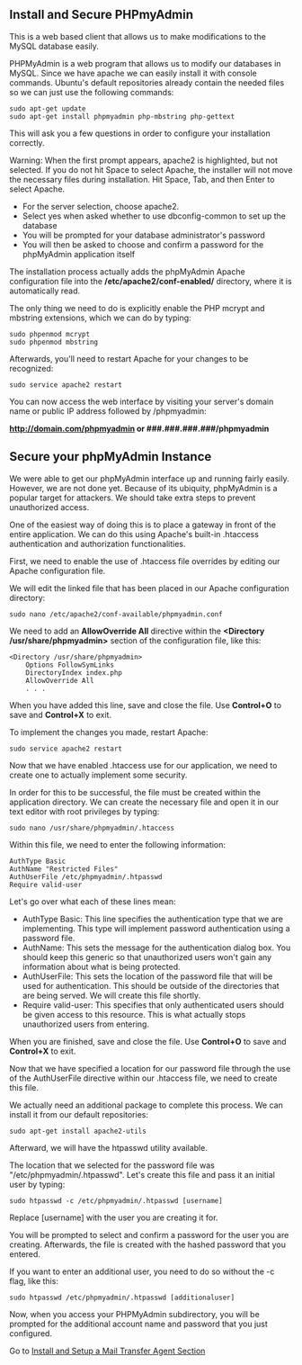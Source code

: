## Install and Secure PHPmyAdmin
This is a web based client that allows us to make modifications to the MySQL database easily.

PHPMyAdmin is a web program that allows us to modify our databases in MySQL. Since we have apache we can easily install it with console commands. Ubuntu's default repositories already contain the needed files so we can just use the following commands:

```
sudo apt-get update
sudo apt-get install phpmyadmin php-mbstring php-gettext
```

This will ask you a few questions in order to configure your installation correctly.

Warning: When the first prompt appears, apache2 is highlighted, but not selected. If you do not hit Space to select Apache, the installer will not move the necessary files during installation. Hit Space, Tab, and then Enter to select Apache.

- For the server selection, choose apache2.
- Select yes when asked whether to use dbconfig-common to set up the database
- You will be prompted for your database administrator's password
- You will then be asked to choose and confirm a password for the phpMyAdmin application itself

The installation process actually adds the phpMyAdmin Apache configuration file into the **/etc/apache2/conf-enabled/** directory, where it is automatically read.

The only thing we need to do is explicitly enable the PHP mcrypt and mbstring extensions, which we can do by typing:

```
sudo phpenmod mcrypt
sudo phpenmod mbstring
```

Afterwards, you'll need to restart Apache for your changes to be recognized:

``` sudo service apache2 restart ```

You can now access the web interface by visiting your server's domain name or public IP address followed by /phpmyadmin:

**http://domain.com/phpmyadmin or ###.###.###.###/phpmyadmin**

## Secure your phpMyAdmin Instance

We were able to get our phpMyAdmin interface up and running fairly easily. However, we are not done yet. Because of its ubiquity, phpMyAdmin is a popular target for attackers. We should take extra steps to prevent unauthorized access.

One of the easiest way of doing this is to place a gateway in front of the entire application. We can do this using Apache's built-in .htaccess authentication and authorization functionalities.

First, we need to enable the use of .htaccess file overrides by editing our Apache configuration file.

We will edit the linked file that has been placed in our Apache configuration directory:

``` sudo nano /etc/apache2/conf-available/phpmyadmin.conf ```

We need to add an **AllowOverride All** directive within the **<Directory /usr/share/phpmyadmin>** section of the configuration file, like this:

```
<Directory /usr/share/phpmyadmin>
    Options FollowSymLinks
    DirectoryIndex index.php
    AllowOverride All
    . . .
```

When you have added this line, save and close the file. Use **Control+O** to save and **Control+X** to exit.

To implement the changes you made, restart Apache:

``` sudo service apache2 restart ```

Now that we have enabled .htaccess use for our application, we need to create one to actually implement some security.

In order for this to be successful, the file must be created within the application directory. We can create the necessary file and open it in our text editor with root privileges by typing:

``` sudo nano /usr/share/phpmyadmin/.htaccess ```

Within this file, we need to enter the following information:

```
AuthType Basic
AuthName "Restricted Files"
AuthUserFile /etc/phpmyadmin/.htpasswd
Require valid-user
```

Let's go over what each of these lines mean:

- AuthType Basic: This line specifies the authentication type that we are implementing. This type will implement password authentication using a password file.
- AuthName: This sets the message for the authentication dialog box. You should keep this generic so that unauthorized users won't gain any information about what is being protected.
- AuthUserFile: This sets the location of the password file that will be used for authentication. This should be outside of the directories that are being served. We will create this file shortly.
- Require valid-user: This specifies that only authenticated users should be given access to this resource. This is what actually stops unauthorized users from entering.

When you are finished, save and close the file. Use **Control+O** to save and **Control+X** to exit.

Now that we have specified a location for our password file through the use of the AuthUserFile directive within our .htaccess file, we need to create this file.

We actually need an additional package to complete this process. We can install it from our default repositories:

``` sudo apt-get install apache2-utils ```

Afterward, we will have the htpasswd utility available.

The location that we selected for the password file was "/etc/phpmyadmin/.htpasswd". Let's create this file and pass it an initial user by typing:

``` sudo htpasswd -c /etc/phpmyadmin/.htpasswd [username] ```

Replace [username] with the user you are creating it for.

You will be prompted to select and confirm a password for the user you are creating. Afterwards, the file is created with the hashed password that you entered.

If you want to enter an additional user, you need to do so without the -c flag, like this:

``` sudo htpasswd /etc/phpmyadmin/.htpasswd [additionaluser] ```

Now, when you access your PHPMyAdmin subdirectory, you will be prompted for the additional account name and password that you just configured.

Go to [Install and Setup a Mail Transfer Agent Section](8-mta.md)
